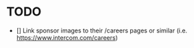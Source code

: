 # TODO

- [] Link sponsor images to their /careers pages or similar (i.e. https://www.intercom.com/careers)